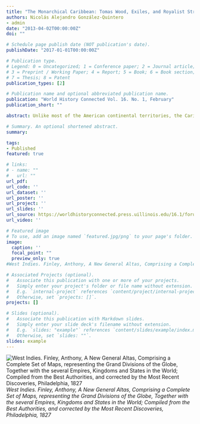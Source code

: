 ```yaml
---
title: "The Monarchical Caribbean: Tomas Wood, Exiles, and Royalist Strongholds during the Spanish American Independence Wars."
authors: Nicolás Alejandro González-Quintero
- admin
date: "2013-04-02T00:00:00Z"
doi: ""

# Schedule page publish date (NOT publication's date).
publishDate: "2017-01-01T00:00:00Z"

# Publication type.
# Legend: 0 = Uncategorized; 1 = Conference paper; 2 = Journal article;
# 3 = Preprint / Working Paper; 4 = Report; 5 = Book; 6 = Book section;
# 7 = Thesis; 8 = Patent
publication_types: [2]

# Publication name and optional abbreviated publication name.
publication: "World History Connected Vol. 16. No. 1, February"
publication_short: ""

abstract: Unlike most of the American continental territories, the Caribbean islands – except Haiti – maintained their loyalty to the European Crowns during the Age of Atlantic Revolutions (1775–1825).1 The Spanish, British, French, and the Dutch Caribbean mostly opposed revolutionary movements, supported slavery, and aided royalist causes in the Atlantic World. Although the Caribbean was resistant to revolutionary changes, it was deeply involved in the conflicts ignited throughout the continent. Indeed, both royalists and insurgents built some of their most prominent networks of support in this area. The Caribbean became a critical theater for the success of the revolutions on the mainland. Insurgents recruited privateers and adventurers that provided extensive logistical support for patriot armies on the continent. However, the region remained under colonial rule during that period. Why did this trans-imperial space that participated in the continental and the Haitian revolutions remain so committed to royalism and slavery during the Age of Atlantic Revolutions?

# Summary. An optional shortened abstract.
summary:

tags:
- Published
featured: true

# links:
# - name: ""
#   url: ""
url_pdf: 
url_code: ''
url_dataset: ''
url_poster: ''
url_project: ''
url_slides: ''
url_source: https://worldhistoryconnected.press.uillinois.edu/16.1/forum_quintero.html
url_video: ''

# Featured image
# To use, add an image named `featured.jpg/png` to your page's folder. 
image:
  caption: ''
  focal_point: ""
  preview_only: true
#West Indies. Finley, Anthony, A New General Altas, Comprising a Complete Set of Maps, representing the Grand Divisions of the Globe, Together with the several Empires, Kingdoms and States in the World; Compiled from the Best Authorities, and corrected by the Most Recent Discoveries, Philadelphia, 1827

# Associated Projects (optional).
#   Associate this publication with one or more of your projects.
#   Simply enter your project's folder or file name without extension.
#   E.g. `internal-project` references `content/project/internal-project/index.md`.
#   Otherwise, set `projects: []`.
projects: []

# Slides (optional).
#   Associate this publication with Markdown slides.
#   Simply enter your slide deck's filename without extension.
#   E.g. `slides: "example"` references `content/slides/example/index.md`.
#   Otherwise, set `slides: ""`.
slides: example
---
```

![West Indies. Finley, Anthony, A New General Altas, Comprising a Complete Set of Maps, representing the Grand Divisions of the Globe, Together with the several Empires, Kingdoms and States in the World; Compiled from the Best Authorities, and corrected by the Most Recent Discoveries, Philadelphia, 1827](featured.png)
*West Indies. Finley, Anthony, A New General Altas, Comprising a Complete Set of Maps, representing the Grand Divisions of the Globe, Together with the several Empires, Kingdoms and States in the World; Compiled from the Best Authorities, and corrected by the Most Recent Discoveries, Philadelphia, 1827*
